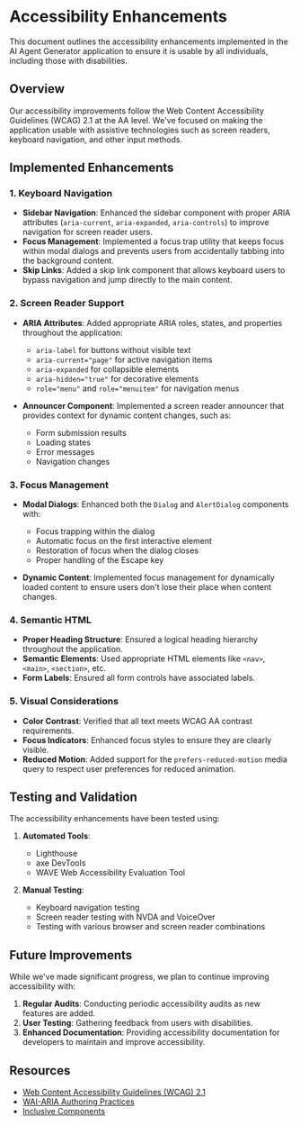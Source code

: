 # Accessibility Enhancements

This document outlines the accessibility enhancements implemented in the AI Agent Generator application to ensure it is usable by all individuals, including those with disabilities.

## Overview

Our accessibility improvements follow the Web Content Accessibility Guidelines (WCAG) 2.1 at the AA level. We've focused on making the application usable with assistive technologies such as screen readers, keyboard navigation, and other input methods.

## Implemented Enhancements

### 1. Keyboard Navigation

- **Sidebar Navigation**: Enhanced the sidebar component with proper ARIA attributes (`aria-current`, `aria-expanded`, `aria-controls`) to improve navigation for screen reader users.
- **Focus Management**: Implemented a focus trap utility that keeps focus within modal dialogs and prevents users from accidentally tabbing into the background content.
- **Skip Links**: Added a skip link component that allows keyboard users to bypass navigation and jump directly to the main content.

### 2. Screen Reader Support

- **ARIA Attributes**: Added appropriate ARIA roles, states, and properties throughout the application:
  - `aria-label` for buttons without visible text
  - `aria-current="page"` for active navigation items
  - `aria-expanded` for collapsible elements
  - `aria-hidden="true"` for decorative elements
  - `role="menu"` and `role="menuitem"` for navigation menus
  
- **Announcer Component**: Implemented a screen reader announcer that provides context for dynamic content changes, such as:
  - Form submission results
  - Loading states
  - Error messages
  - Navigation changes

### 3. Focus Management

- **Modal Dialogs**: Enhanced both the `Dialog` and `AlertDialog` components with:
  - Focus trapping within the dialog
  - Automatic focus on the first interactive element
  - Restoration of focus when the dialog closes
  - Proper handling of the Escape key
  
- **Dynamic Content**: Implemented focus management for dynamically loaded content to ensure users don't lose their place when content changes.

### 4. Semantic HTML

- **Proper Heading Structure**: Ensured a logical heading hierarchy throughout the application.
- **Semantic Elements**: Used appropriate HTML elements like `<nav>`, `<main>`, `<section>`, etc.
- **Form Labels**: Ensured all form controls have associated labels.

### 5. Visual Considerations

- **Color Contrast**: Verified that all text meets WCAG AA contrast requirements.
- **Focus Indicators**: Enhanced focus styles to ensure they are clearly visible.
- **Reduced Motion**: Added support for the `prefers-reduced-motion` media query to respect user preferences for reduced animation.

## Testing and Validation

The accessibility enhancements have been tested using:

1. **Automated Tools**:
   - Lighthouse
   - axe DevTools
   - WAVE Web Accessibility Evaluation Tool

2. **Manual Testing**:
   - Keyboard navigation testing
   - Screen reader testing with NVDA and VoiceOver
   - Testing with various browser and screen reader combinations

## Future Improvements

While we've made significant progress, we plan to continue improving accessibility with:

1. **Regular Audits**: Conducting periodic accessibility audits as new features are added.
2. **User Testing**: Gathering feedback from users with disabilities.
3. **Enhanced Documentation**: Providing accessibility documentation for developers to maintain and improve accessibility.

## Resources

- [Web Content Accessibility Guidelines (WCAG) 2.1](https://www.w3.org/TR/WCAG21/)
- [WAI-ARIA Authoring Practices](https://www.w3.org/TR/wai-aria-practices-1.1/)
- [Inclusive Components](https://inclusive-components.design/) 